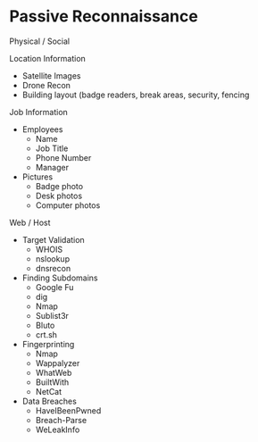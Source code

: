 # Passive Reconnaissance

Physical / Social



Location Information

* Satellite Images
* Drone Recon
* Building layout (badge readers, break areas, security, fencing

Job Information

* Employees
  * Name
  * Job Title
  * Phone Number
  * Manager
* Pictures
  * Badge photo
  * Desk photos
  * Computer photos



Web / Host

* Target Validation
  * WHOIS
  * nslookup
  * dnsrecon
* Finding Subdomains
  * Google Fu
  * dig
  * Nmap
  * Sublist3r
  * Bluto
  * crt.sh
* Fingerprinting
  * Nmap
  * Wappalyzer
  * WhatWeb
  * BuiltWith
  * NetCat
* Data Breaches
  * HaveIBeenPwned
  * Breach-Parse
  * WeLeakInfo

